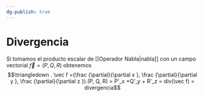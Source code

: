 ```yaml
---
dg-publish: true
---
```

# Divergencia

Si tomamos el producto escalar de [[Operador Nabla|nabla]] con un campo vectorial $\vec f = (P, Q, R)$ obtenemos
$$\triangledown . \vec f =(\frac {\partial}{\partial x }, \frac {\partial}{\partial y }, \frac {\partial}{\partial z }).(P, Q, R) = P'_x +Q'_y + R'_z = div(\vec f) = divergencia$$

